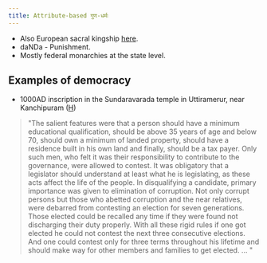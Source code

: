 ```yaml
---
title: Attribute-based गुण-धर्मः
---
```


  

- Also European sacral kingship [here](../../../paganology/europe/).
- daNDa - Punishment.
- Mostly federal monarchies at the state level.

## Examples of democracy
- 1000AD inscription in the Sundaravarada temple in Uttiramerur, near Kanchipuram ([H](http://www.thehindu.com/fr/2003/10/10/stories/2003101001421200.htm))

> "The salient features were that a person should have a minimum educational qualification, should be above 35 years of age and below 70, should own a minimum of landed property, should have a residence built in his own land and finally, should be a tax payer. Only such men, who felt it was their responsibility to contribute to the governance, were allowed to contest. It was obligatory that a legislator should understand at least what he is legislating, as these acts affect the life of the people. In disqualifying a candidate, primary importance was given to elimination of corruption. Not only corrupt persons but those who abetted corruption and the near relatives, were debarred from contesting an election for seven generations. Those elected could be recalled any time if they were found not discharging their duty properly. With all these rigid rules if one got elected he could not contest the next three consecutive elections. And one could contest only for three terms throughout his lifetime and should make way for other members and families to get elected. ... "